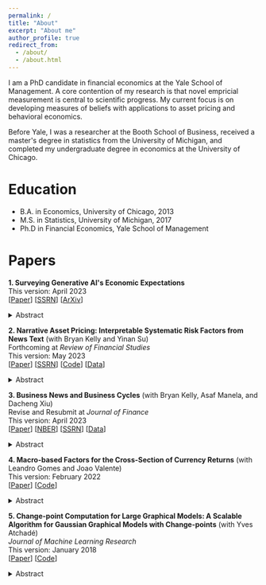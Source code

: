 ```yaml
---
permalink: /
title: "About"
excerpt: "About me"
author_profile: true
redirect_from: 
  - /about/
  - /about.html
---
```

I am a PhD candidate in financial economics at the Yale School of Management.  A core contention of my research is that novel empricial measurement is central to scientific progress.  My current focus is on developing measures of beliefs with applications to asset pricing and behavioral economics.

Before Yale, I was a researcher at the Booth School of Business, received a master's degree in statistics from the University of Michigan, and completed my undergraduate degree in economics at the University of Chicago.

Education
======
* B.A. in Economics, University of Chicago, 2013
* M.S. in Statistics, University of Michigan, 2017
* Ph.D in Financial Economics, Yale School of Management

Papers
======
**1. Surveying Generative AI's Economic Expectations**\
   This version: April 2023\
   \[[Paper](../files/survey_AI.pdf)\] \[[SSRN](https://papers.ssrn.com/sol3/papers.cfm?abstract_id=4430515)\] \[[ArXiv](https://arxiv.org/abs/2305.02823)\]
   <details><summary>Abstract</summary>
I introduce a survey of economic expectations formed by querying a large language model (LLM)’s expectations of various financial and macroeconomic variables based on a sample of news articles from the Wall Street Journal between 1984 and 2021. I find the resulting expectations closely match existing surveys including the Survey of Professional Forecasters (SPF), the American Association of Individual Investors, and the Duke CFO Survey. Importantly, I document that LLM based expectations match many of the deviations from full-information rational expectations exhibited in these existing survey series. The LLM’s macroeconomic expectations exhibit under reaction commonly found in consensus SPF forecasts. Additionally, its return expectations are extrapolative, disconnected from objective measures of expected returns, and negatively correlated with future realized returns. Finally, using a sample of articles outside of the LLM’s training period I find that the correlation with existing survey measures persists – indicating these results do not reflect memorization but generalization on the part of the LLM. My results provide evidence for the potential of LLMs to help us better understand human beliefs and navigate possible models of nonrational expectations.
   </details>

**2. Narrative Asset Pricing: Interpretable Systematic Risk Factors from News Text** (with Bryan Kelly and Yinan Su)\
   Forthcoming at *Review of Financial Studies*\
   This version: May 2023\
   \[[Paper](../files/narrative_AP.pdf)\] \[[SSRN](https://papers.ssrn.com/sol3/papers.cfm?abstract_id=3895277)\] \[[Code](https://github.com/lbybee/regipca)\] \[[Data](https://dataverse.harvard.edu/dataset.xhtml?persistentId=doi:10.7910/DVN/VIWCTK)\]
   <details><summary>Abstract</summary>
We estimate a narrative factor pricing model from news text of The Wall Street Journal. Our empirical method integrates topic modeling (LDA), latent factor analysis (IPCA), and variable selection (group lasso). Narrative factors achieve higher out-of-sample Sharpe ratios and smaller pricing errors than standard characteristic-based factor models and predict future investment opportunities in a manner consistent with the ICAPM. We derive an interpretation of the estimated risk factors from narratives in the underlying article text.
    </details>

**3. Business News and Business Cycles** (with Bryan Kelly, Asaf Manela, and Dacheng Xiu)\
   Revise and Resubmit at *Journal of Finance*\
   This version: April 2023\
   \[[Paper](../files/BNBC.pdf)\] \[[NBER](https://www.nber.org/papers/w29344)\] \[[SSRN](https://papers.ssrn.com/sol3/papers.cfm?abstract_id=3446225)\] \[[Data](http://structureofnews.com/)\]
   <details><summary>Abstract</summary>
We propose an approach to measuring the state of the economy via textual analysis of business news. From the full text of 800,000 Wall Street Journal articles for 1984–2017, we estimate a topic model that summarizes business news into interpretable topical themes and quantifies the proportion of news attention allocated to each theme over time. News attention closely tracks a wide range of economic activities and explains 25% of aggregate stock market returns. A text-augmented VAR demonstrates the large incremental role of news text in modeling macroeconomic dynamics. We use this model to retrieve the narratives that underlie business cycle fluctuations.
    </details>

**4. Macro-based Factors for the Cross-Section of Currency Returns** (with Leandro Gomes and Joao Valente)\
    This version: February 2022\
   \[[Paper](../files/mIPCA.pdf)\] \[[Code](https://github.com/bkelly-lab/ipca)\]
   <details><summary>Abstract</summary>
We use macroeconomic characteristics and exposures to Carry and Dollar as instruments to estimate a latent factor model with time-varying betas with the instrumented principal components analysis (IPCA) method by Kelly et al. (2020). On a pure out-of-sample basis, this model can explain up to 78% of cross-sectional variation of a Global panel of currencies excess returns, compared to only 27.9% for Dollar and Carry and 51% for a static PCA model. The latent factor and time-varying exposures are directly linked to macroeconomic fundamentals. The most relevant are exports exposures to commodities and US trade, credit over GDP, and interest rate differentials. This model, therefore, sheds light on how to incorporate macroeconomic fundamentals to explain time-series and cross-section.
    </details>

**5. Change-point Computation for Large Graphical Models: A Scalable Algorithm for Gaussian Graphical Models with Change-points** (with Yves Atchadé)\
    *Journal of Machine Learning Research*\
    This version: January 2018\
   \[[Paper](https://www.jmlr.org/papers/volume19/17-218/17-218.pdf)\] \[[Code](https://cran.r-project.org/web/packages/changepointsHD/index.html)\]
   <details><summary>Abstract</summary>
Graphical models with change-points are computationally challenging to fit, particularly in cases where the number of observation points and the number of nodes in the graph are large. Focusing on Gaussian graphical models, we introduce an approximate majorize- minimize (MM) algorithm that can be useful for computing change-points in large graphical models. The proposed algorithm is an order of magnitude faster than a brute force search. Under some regularity conditions on the data generating process, we show that with high probability, the algorithm converges to a value that is within statistical error of the true change-point. A fast implementation of the algorithm using Markov Chain Monte Carlo is also introduced. The performances of the proposed algorithms are evaluated on synthetic data sets and the algorithm is also used to analyze structural changes in the S&P 500 over the period 2000-2016.
    </details>
